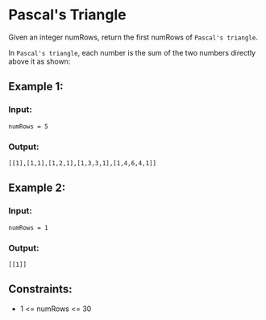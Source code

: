 # Pascal's Triangle
Given an integer numRows, return the first numRows of ```Pascal's triangle```.

In ```Pascal's triangle```, each number is the sum of the two numbers directly above it as shown:

## Example 1:
### Input: 
```numRows = 5```
### Output: 
```[[1],[1,1],[1,2,1],[1,3,3,1],[1,4,6,4,1]]```

## Example 2:
### Input: 
```numRows = 1```
### Output: 
```[[1]]```
 

## Constraints:

- 1 <= numRows <= 30
